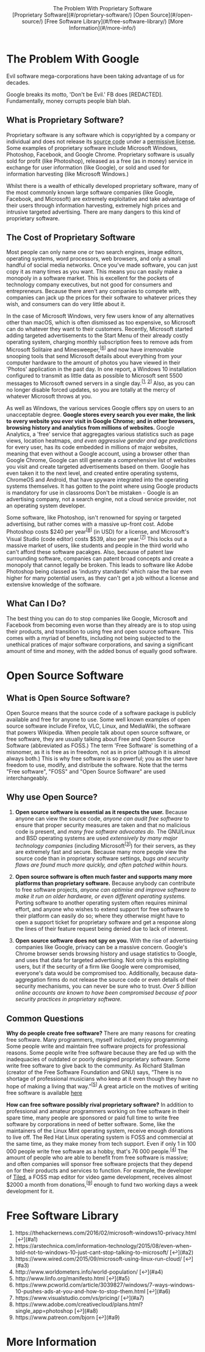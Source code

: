 
<header>
	<span class='title'>The Problem With Proprietary Software</span>
	<nav>
		[Proprietary Software](#/proprietary-software/)
		[Open Source](#/open-source/)
		[Free Software Library](#/free-software-library/)
		[More Information](#/more-info/)
	</nav>
</header>

<div class='main-header'>
	<h1 id='/proprietary-software/'>The Problem With <span class='corporation-slide'>Google</span></h1>
</div>

<p class='mission-statement'>Evil software mega-corporations have been taking advantage of us for decades.</p>
<p class='mission-detail'>Google breaks its motto, 'Don't be Evil.' FB does [REDACTED]. Fundamentally, money corrupts people blah blah.</p>

## What is Proprietary Software?

Proprietary software is any software which is copyrighted by a company or individual and does not release its <abbr title="'Source code' is the programming code written by programmers that can be converted into executable files, like .exe files in Windows">source code</abbr> under a <abbr title="Permissive licenses allow you to do what you wish with the software or source code. Well known licenses include the GNU GPL and the MIT licenses.">permissive license.</abbr> Some examples of proprietary software include Microsoft Windows, Photoshop, Facebook, and Google Chrome. Proprietary software is usually sold for profit (like Photoshop), released as a free (as in money) service in exchange for user information (like Google), or sold and used for information harvesting (like Microsoft Windows.)

Whilst there is a wealth of ethically developed proprietary software, many of the most commonly known large software companies (like Google, Facebook, and Microsoft) are extremely exploitative and take advantage of their users through information harvesting, extremely high prices and intrusive targeted advertising. There are many dangers to this kind of proprietary software.

## The Cost of Proprietary Software

Most people can only name one or two search engines, image editors, operating systems, word processors, web browsers, and only a small handful of social media networks. Once you've made software, you can just copy it as many times as you want. This means you can easily make a monopoly in a software market. This is excellent for the pockets of technology company executives, but not good for consumers and entrepreneurs. Because there aren't any companies to compete with, companies can jack up the prices for their software to whatever prices they wish, and consumers can do very little about it.

In the case of Microsoft Windows, very few users know of any alternatives other than macOS, which is often dismissed as too expensive, so Microsoft can do whatever they want to their customers. Recently, Microsoft started adding targeted advertisements to the Start Menu of their already costly operating system, charging monthly subscription fees to remove ads from Microsoft Solitaire and Minesweeper,<sup id='a6'>[[6](#f6)]</sup> and now have irremovable snooping tools that send Microsoft details about everything from your computer hardware to the amount of photos you have viewed in their 'Photos' application in the past day. In one report, a Windows 10 installation configured to transmit as little data as possible to Microsoft sent 5500 messages to Microsoft owned servers in a single day.<sup id='a1'>[[1](#f1), [2](#f2)]</sup> Also, as you can no longer disable forced updates, so you are totally at the mercy of whatever Microsoft throws at you.

As well as Windows, the various services Google offers spy on users to an unacceptable degree. **Google stores every search you ever make, the link to every website you ever visit in Google Chrome; and in other browsers, browsing history and analytics from millions of websites.** Google Analytics, a 'free' service that aggregagtes various statistics such as page views, location heatmaps, *and even aggressive gender and age predictions* for every user, has its code embedded in millions of major websites, meaning that even without a Google account, using a browser other than Google Chrome, Google can still generate a comprehensive list of websites you visit and create targeted advertisements based on them. Google has even taken it to the next level, and created entire operating systems, ChromeOS and Android, that have spyware integrated into the operating systems themselves. It has gotten to the point where using Google products is mandatory for use in classrooms Don't be mistaken - Google is an advertising company, not a search engine, not a cloud service provider, not an operating system developer.

Some software, like Photoshop, isn't renowned for spying or targeted advertising, but rather comes with a massive up-front cost. Adobe Photoshop costs $240 per year<sup id='a8'>[[8](#f8)]</sup> (in USD) for a license, and Microsoft's Visual Studio (code editor) costs $539, also per year.<sup id='a7'>[[7](#f7)]</sup> This locks out a massive market of users, like students and people in the third world who can't afford these software pacakges. Also, because of patent law surrounding software, companies can patent broad concepts and create a monopoly that cannot legally be broken. This leads to software like Adobe Photoshop being classed as 'industry standards' which raise the bar even higher for many potential users, as they can't get a job without a license and extensive knowledge of the software.

## What Can I Do?

The best thing you can do to stop companies like Google, Microsoft and Facebook from becoming even worse than they already are is to stop using their products, and transition to using free and open source software. This comes with a myriad of benefits, including not being subjected to the unethical pratices of major software corporations, and saving a significant amount of time and money, with the added bonus of equally good software.

<div class='header'>
	<h1 id='/open-source/'>Open Source Software</h1>
</div>

## What is Open Source Software?

Open Source means that the source code of a software package is publicly available and free for anyone to use. Some well known examples of open source software include Firefox, VLC, Linux, and MediaWiki, the software that powers Wikipedia. When people talk about open source software, or free software, they are usually talking about Free and Open Source Software (abbreviated as FOSS.) The term 'Free Software' is something of a misnomer, as it is free as in freedom, not as in price (although it is almost always both.) This is why free software is so powerful; you as the user have freedom to use, modify, and distribute the software. Note that the terms "Free software", "FOSS" and "Open Source Software" are used interchangeably.

## Why use Open Source?

1. **Open source software is essential as it respects the user.** Because anyone can view the source code, *anyone can audit free software* to ensure that proper security measures are taken and that no malicious code is present, and *many free software advocates do.* The GNU/Linux and BSD operating systems are used *extensively by many major technology companies* (including Microsoft<sup id='a3'>[[3](#f3)]</sup>) for their servers, as they are extremely fast and secure. Because many more people view the source code than in proprietary software settings, *bugs and security flaws are found much more quickly, and often patched within hours.*

2. **Open source software is often much faster and supports many more platforms than proprietary software.** Because anybody can contribute to free software projects, *anyone can optimise and improve software to make it run on older hardware, or even different operating systems.* Porting software to another operating system often requires minimal effort, and anyone who wishes to extend support for free software to their platform can easily do so; where they otherwise might have to open a support ticket for proprietary software and get a response along the lines of their feature request being denied due to lack of interest.

3. **Open source software does not spy on you.** With the rise of advertising companies like Google, privacy can be a massive concern. Google's Chrome browser sends browsing history and usage statistics to Google, and uses that data for targeted advertising. Not only is this exploiting users, but if the security of a firm like Google were compromised, everyone's data would be compromised too. Additionally, because data-aggregation firms do not release the source code or even details of their security mechanisms, you can never be sure who to trust. *Over 5 billion online accounts are known to have been compromised because of poor security practices in proprietary software.*

## Common Questions

**Why do people create free software?** There are many reasons for creating free software. Many programmers, myself included, enjoy programming. Some people write and maintain free software projects for professional reasons. Some people write free software because they are fed up with the inadequacies of outdated or poorly designed proprietary software. Some write free software to give back to the community. As Richard Stallman (creator of the Free Software Foundation and GNU) says, “There is no shortage of professional musicians who keep at it even though they have no hope of making a living that way.”<sup id='a5'>[[5](#f5)]</sup> A great article on the motives of writing free software is available [here](https://www.gnu.org/philosophy/fs-motives.html)

**How can free software possibly rival proprietary software?** In addition to professional and amateur programmers working on free software in their spare time, many people are sponsored or paid full time to write free software by corporations in need of better software. Some, like the maintainers of the Linux Mint operating system, receive enough donations to live off. The Red Hat Linux operating system is FOSS and commercial at the same time, as they make money from tech support. Even if only 1 in 100 000 people write free software as a hobby, that's 76 000 people.<sup id='a4'>[[4](#f4)]</sup> The amount of people who are able to benefit from free software is massive; and often companies will sponsor free software projects that they depend on for their products and services to function. For example, the developer of [Tiled](http://www.mapeditor.org/), a FOSS map editor for video game development, receives almost $2000 a month from donations,<sup id='a9'>[[9](#f9)]</sup> enough to fund two working days a week development for it.

<div class='header'>
	<h1 id='/free-software-library/'>Free Software Library</h1>
</div>

<ol>
	<li id='f1'>https://thehackernews.com/2016/02/microsoft-windows10-privacy.html [↩](#a1)</li>
	<li id='f2'>https://arstechnica.com/information-technology/2015/08/even-when-told-not-to-windows-10-just-cant-stop-talking-to-microsoft/ [↩](#a2)</li>
	<li id='f3'>https://www.wired.com/2015/09/microsoft-using-linux-run-cloud/ [↩](#a3)</li>
	<li id='f4'>http://www.worldometers.info/world-population/ [↩](#a4)</li>
	<li id='f5'>http://www.linfo.org/manifesto.html [↩](#a5)</li>
	<li id='f6'>https://www.pcworld.com/article/3039827/windows/7-ways-windows-10-pushes-ads-at-you-and-how-to-stop-them.html [↩](#a6)</li>
	<li id='f7'>https://www.visualstudio.com/vs/pricing/ [↩](#a7)</li>
	<li id='f8'>https://www.adobe.com/creativecloud/plans.html?single_app=photoshop [↩](#a8)</li>
	<li id='f9'>https://www.patreon.com/bjorn [↩](#a9)</li>
</ol>

<div class='header'>
	<h1 id='/more-info/'>More Information</h1>
</div>
